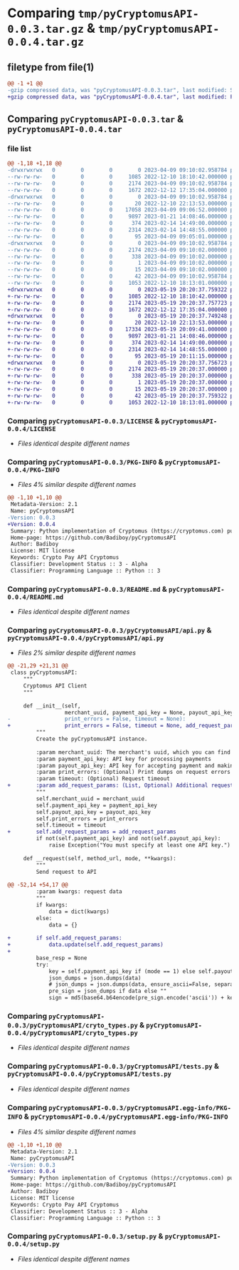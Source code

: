 # Comparing `tmp/pyCryptomusAPI-0.0.3.tar.gz` & `tmp/pyCryptomusAPI-0.0.4.tar.gz`

## filetype from file(1)

```diff
@@ -1 +1 @@
-gzip compressed data, was "pyCryptomusAPI-0.0.3.tar", last modified: Sun Apr  9 09:10:02 2023, max compression
+gzip compressed data, was "pyCryptomusAPI-0.0.4.tar", last modified: Fri May 19 20:20:37 2023, max compression
```

## Comparing `pyCryptomusAPI-0.0.3.tar` & `pyCryptomusAPI-0.0.4.tar`

### file list

```diff
@@ -1,18 +1,18 @@
-drwxrwxrwx   0        0        0        0 2023-04-09 09:10:02.958784 pyCryptomusAPI-0.0.3/
--rw-rw-rw-   0        0        0     1085 2022-12-10 18:10:42.000000 pyCryptomusAPI-0.0.3/LICENSE
--rw-rw-rw-   0        0        0     2174 2023-04-09 09:10:02.958784 pyCryptomusAPI-0.0.3/PKG-INFO
--rw-rw-rw-   0        0        0     1672 2022-12-12 17:35:04.000000 pyCryptomusAPI-0.0.3/README.md
-drwxrwxrwx   0        0        0        0 2023-04-09 09:10:02.958784 pyCryptomusAPI-0.0.3/pyCryptomusAPI/
--rw-rw-rw-   0        0        0       20 2022-12-10 22:13:53.000000 pyCryptomusAPI-0.0.3/pyCryptomusAPI/__init__.py
--rw-rw-rw-   0        0        0    17058 2023-04-09 09:06:52.000000 pyCryptomusAPI-0.0.3/pyCryptomusAPI/api.py
--rw-rw-rw-   0        0        0     9897 2023-01-21 14:08:46.000000 pyCryptomusAPI-0.0.3/pyCryptomusAPI/cryto_types.py
--rw-rw-rw-   0        0        0      374 2023-02-14 14:49:00.000000 pyCryptomusAPI-0.0.3/pyCryptomusAPI/private_keys.py
--rw-rw-rw-   0        0        0     2314 2023-02-14 14:48:55.000000 pyCryptomusAPI-0.0.3/pyCryptomusAPI/tests.py
--rw-rw-rw-   0        0        0       95 2023-04-09 09:05:01.000000 pyCryptomusAPI-0.0.3/pyCryptomusAPI/version.py
-drwxrwxrwx   0        0        0        0 2023-04-09 09:10:02.958784 pyCryptomusAPI-0.0.3/pyCryptomusAPI.egg-info/
--rw-rw-rw-   0        0        0     2174 2023-04-09 09:10:02.000000 pyCryptomusAPI-0.0.3/pyCryptomusAPI.egg-info/PKG-INFO
--rw-rw-rw-   0        0        0      338 2023-04-09 09:10:02.000000 pyCryptomusAPI-0.0.3/pyCryptomusAPI.egg-info/SOURCES.txt
--rw-rw-rw-   0        0        0        1 2023-04-09 09:10:02.000000 pyCryptomusAPI-0.0.3/pyCryptomusAPI.egg-info/dependency_links.txt
--rw-rw-rw-   0        0        0       15 2023-04-09 09:10:02.000000 pyCryptomusAPI-0.0.3/pyCryptomusAPI.egg-info/top_level.txt
--rw-rw-rw-   0        0        0       42 2023-04-09 09:10:02.958784 pyCryptomusAPI-0.0.3/setup.cfg
--rw-rw-rw-   0        0        0     1053 2022-12-10 18:13:01.000000 pyCryptomusAPI-0.0.3/setup.py
+drwxrwxrwx   0        0        0        0 2023-05-19 20:20:37.759322 pyCryptomusAPI-0.0.4/
+-rw-rw-rw-   0        0        0     1085 2022-12-10 18:10:42.000000 pyCryptomusAPI-0.0.4/LICENSE
+-rw-rw-rw-   0        0        0     2174 2023-05-19 20:20:37.757723 pyCryptomusAPI-0.0.4/PKG-INFO
+-rw-rw-rw-   0        0        0     1672 2022-12-12 17:35:04.000000 pyCryptomusAPI-0.0.4/README.md
+drwxrwxrwx   0        0        0        0 2023-05-19 20:20:37.749248 pyCryptomusAPI-0.0.4/pyCryptomusAPI/
+-rw-rw-rw-   0        0        0       20 2022-12-10 22:13:53.000000 pyCryptomusAPI-0.0.4/pyCryptomusAPI/__init__.py
+-rw-rw-rw-   0        0        0    17334 2023-05-19 20:09:41.000000 pyCryptomusAPI-0.0.4/pyCryptomusAPI/api.py
+-rw-rw-rw-   0        0        0     9897 2023-01-21 14:08:46.000000 pyCryptomusAPI-0.0.4/pyCryptomusAPI/cryto_types.py
+-rw-rw-rw-   0        0        0      374 2023-02-14 14:49:00.000000 pyCryptomusAPI-0.0.4/pyCryptomusAPI/private_keys.py
+-rw-rw-rw-   0        0        0     2314 2023-02-14 14:48:55.000000 pyCryptomusAPI-0.0.4/pyCryptomusAPI/tests.py
+-rw-rw-rw-   0        0        0       95 2023-05-19 20:11:15.000000 pyCryptomusAPI-0.0.4/pyCryptomusAPI/version.py
+drwxrwxrwx   0        0        0        0 2023-05-19 20:20:37.756723 pyCryptomusAPI-0.0.4/pyCryptomusAPI.egg-info/
+-rw-rw-rw-   0        0        0     2174 2023-05-19 20:20:37.000000 pyCryptomusAPI-0.0.4/pyCryptomusAPI.egg-info/PKG-INFO
+-rw-rw-rw-   0        0        0      338 2023-05-19 20:20:37.000000 pyCryptomusAPI-0.0.4/pyCryptomusAPI.egg-info/SOURCES.txt
+-rw-rw-rw-   0        0        0        1 2023-05-19 20:20:37.000000 pyCryptomusAPI-0.0.4/pyCryptomusAPI.egg-info/dependency_links.txt
+-rw-rw-rw-   0        0        0       15 2023-05-19 20:20:37.000000 pyCryptomusAPI-0.0.4/pyCryptomusAPI.egg-info/top_level.txt
+-rw-rw-rw-   0        0        0       42 2023-05-19 20:20:37.759322 pyCryptomusAPI-0.0.4/setup.cfg
+-rw-rw-rw-   0        0        0     1053 2022-12-10 18:13:01.000000 pyCryptomusAPI-0.0.4/setup.py
```

### Comparing `pyCryptomusAPI-0.0.3/LICENSE` & `pyCryptomusAPI-0.0.4/LICENSE`

 * *Files identical despite different names*

### Comparing `pyCryptomusAPI-0.0.3/PKG-INFO` & `pyCryptomusAPI-0.0.4/PKG-INFO`

 * *Files 4% similar despite different names*

```diff
@@ -1,10 +1,10 @@
 Metadata-Version: 2.1
 Name: pyCryptomusAPI
-Version: 0.0.3
+Version: 0.0.4
 Summary: Python implementation of Cryptomus (https://cryptomus.com) pubilc API
 Home-page: https://github.com/Badiboy/pyCryptomusAPI
 Author: Badiboy
 License: MIT license
 Keywords: Crypto Pay API Cryptomus
 Classifier: Development Status :: 3 - Alpha
 Classifier: Programming Language :: Python :: 3
```

### Comparing `pyCryptomusAPI-0.0.3/README.md` & `pyCryptomusAPI-0.0.4/README.md`

 * *Files identical despite different names*

### Comparing `pyCryptomusAPI-0.0.3/pyCryptomusAPI/api.py` & `pyCryptomusAPI-0.0.4/pyCryptomusAPI/api.py`

 * *Files 2% similar despite different names*

```diff
@@ -21,29 +21,31 @@
 class pyCryptomusAPI:
     """
     Cryptomus API Client
     """
 
     def __init__(self,
                  merchant_uuid, payment_api_key = None, payout_api_key = None,
-                 print_errors = False, timeout = None):
+                 print_errors = False, timeout = None, add_request_params = None):
         """
         Create the pyCryptomusAPI instance.
 
         :param merchant_uuid: The merchant's uuid, which you can find in the merchant's personal account in the settings section.
         :param payment_api_key: API key for processing payments
         :param payout_api_key: API key for accepting payment and making payouts
         :param print_errors: (Optional) Print dumps on request errors
         :param timeout: (Optional) Request timeout
+        :param add_request_params: (List, Optional) Additional request parameters to pass with API calls
         """
         self.merchant_uuid = merchant_uuid
         self.payment_api_key = payment_api_key
         self.payout_api_key = payout_api_key
         self.print_errors = print_errors
         self.timeout = timeout
+        self.add_request_params = add_request_params
         if not(self.payment_api_key) and not(self.payout_api_key):
             raise Exception("You must specify at least one API key.")
 
     def __request(self, method_url, mode, **kwargs):
         """
         Send request to API
 
@@ -52,14 +54,17 @@
         :param kwargs: request data
         """
         if kwargs:
             data = dict(kwargs)
         else:
             data = {}
 
+        if self.add_request_params:
+            data.update(self.add_request_params)
+
         base_resp = None
         try:
             key = self.payment_api_key if (mode == 1) else self.payout_api_key
             json_dumps = json.dumps(data)
             # json_dumps = json.dumps(data, ensure_ascii=False, separators=(',', ':'))
             pre_sign = json_dumps if data else ""
             sign = md5(base64.b64encode(pre_sign.encode('ascii')) + key.encode('ascii')).hexdigest()
```

### Comparing `pyCryptomusAPI-0.0.3/pyCryptomusAPI/cryto_types.py` & `pyCryptomusAPI-0.0.4/pyCryptomusAPI/cryto_types.py`

 * *Files identical despite different names*

### Comparing `pyCryptomusAPI-0.0.3/pyCryptomusAPI/tests.py` & `pyCryptomusAPI-0.0.4/pyCryptomusAPI/tests.py`

 * *Files identical despite different names*

### Comparing `pyCryptomusAPI-0.0.3/pyCryptomusAPI.egg-info/PKG-INFO` & `pyCryptomusAPI-0.0.4/pyCryptomusAPI.egg-info/PKG-INFO`

 * *Files 4% similar despite different names*

```diff
@@ -1,10 +1,10 @@
 Metadata-Version: 2.1
 Name: pyCryptomusAPI
-Version: 0.0.3
+Version: 0.0.4
 Summary: Python implementation of Cryptomus (https://cryptomus.com) pubilc API
 Home-page: https://github.com/Badiboy/pyCryptomusAPI
 Author: Badiboy
 License: MIT license
 Keywords: Crypto Pay API Cryptomus
 Classifier: Development Status :: 3 - Alpha
 Classifier: Programming Language :: Python :: 3
```

### Comparing `pyCryptomusAPI-0.0.3/setup.py` & `pyCryptomusAPI-0.0.4/setup.py`

 * *Files identical despite different names*

